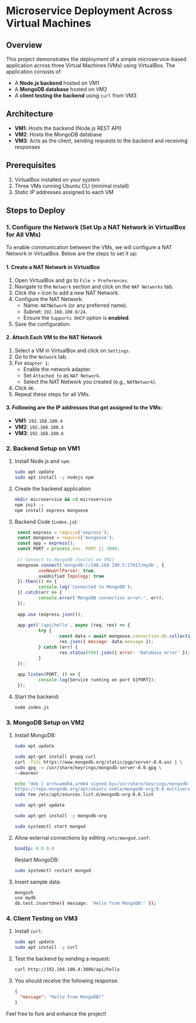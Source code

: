 # Microservice Deployment Across Virtual Machines

## Overview
This project demonstrates the deployment of a simple microservice-based application across three Virtual Machines (VMs) using VirtualBox. The application consists of:

* A **Node.js backend** hosted on VM1
* A **MongoDB database** hosted on VM2
* A **client testing the backend** using `curl` from VM3

## Architecture

* **VM1**: Hosts the backend (Node.js REST API)
* **VM2**: Hosts the MongoDB database
* **VM3**: Acts as the client, sending requests to the backend and receiving responses

## Prerequisites

1. VirtualBox installed on your system
2. Three VMs running Ubuntu CLI (minimal install)
3. Static IP addresses assigned to each VM

## Steps to Deploy

### 1. Configure the Network (Set Up a NAT Network in VirtualBox for All VMs)

To enable communication between the VMs, we will configure a NAT Network in VirtualBox. Below are the steps to set it up:

#### 1. Create a NAT Network in VirtualBox
1. Open VirtualBox and go to `File > Preferences`.
2. Navigate to the `Network` section and click on the `NAT Networks` tab.
3. Click the `+` icon to add a new NAT Network.
4. Configure the NAT Network:
   - Name: `NATNetwork` (or any preferred name).
   - Subnet: `192.168.100.0/24`.
   - Ensure the `Supports DHCP` option is **enabled**.
5. Save the configuration.

#### 2. Attach Each VM to the NAT Network
1. Select a VM in VirtualBox and click on `Settings`.
2. Go to the `Network` tab.
3. For `Adapter 1`:
   - Enable the network adapter.
   - Set `Attached to` as `NAT Network`.
   - Select the NAT Network you created (e.g., `NATNetwork`).
4. Click `OK`.
5. Repeat these steps for all VMs.

#### 3. Following are the IP addresses that get assigned to the VMs:
   * **VM1**: `192.168.100.4`
   * **VM2**: `192.168.100.5`
   * **VM3**: `192.168.100.6`

### 2. Backend Setup on VM1

1. Install Node.js and `npm`:
   ```bash
   sudo apt update
   sudo apt install -y nodejs npm
   ```

2. Create the backend application:
   ```bash
   mkdir microservice && cd microservice
   npm init -y
   npm install express mongoose
   ```

3. Backend Code (`index.js`):
   ```javascript
    const express = require('express'); 
    const mongoose = require('mongoose'); 
    const app = express(); 
    const PORT = process.env. PORT || 3000; 
    
    // Connect to MongoDB (hostel on VM2) 
    mongoose.connect('mongodb://198.168.100.5:27017/mydb', { 
            useNewUrlParser: true, 
            useUnified Topology: true 
    }).then(() => { 
            console.log('Connected to MongoDB'); 
    }).catch(err => { 
            console.error('MongoDB connection error:', err); 
    }); 
    
    app.use (express.json()); 
    
    app.get('/api/hello', async (req, res) => { 
            try { 
                    const data = await mongoose.connection.db.collection('test').findOne({}); 
                    res.json({ message: data.message }); 
            } catch (err) { 
                    res.status(500).json({ error: 'Database error' }); 
            } 
    }); 
    
    app.listen(PORT, () => { 
            console.log(Service running on port ${PORT}); 
    });
   ```

4. Start the backend:
   ```bash
   node index.js
   ```

### 3. MongoDB Setup on VM2

1. Install MongoDB:
   ```bash
   sudo apt update
   
   sudo apt-get install gnupg curl
   curl -fsSL https://www.mongodb.org/static/pgp/server-8.0.asc | \
   sudo gpg -o /usr/share/keyrings/mongodb-server-8.0.gpg \
   --dearmor

   echo "deb [ arch=amd64,arm64 signed-by=/usr/share/keyrings/mongodb-server-8.0.gpg ] \
   https://repo.mongodb.org/apt/ubuntu noble/mongodb-org/8.0 multiverse" | \
   sudo tee /etc/apt/sources.list.d/mongodb-org-8.0.list

   sudo apt-get update

   sudo apt-get install -y mongodb-org

   sudo systemctl start mongod
   ```

2. Allow external connections by editing `/etc/mongod.conf`:
   ```yaml
   bindIp: 0.0.0.0
   ```

   Restart MongoDB:
   ```bash
   sudo systemctl restart mongod
   ```

3. Insert sample data:
   ```bash
   mongosh
   use mydb
   db.test.insertOne({ message: 'Hello from MongoDB!' });
   ```

### 4. Client Testing on VM3

1. Install `curl`:
   ```bash
   sudo apt update
   sudo apt install -y curl
   ```

2. Test the backend by sending a request:
   ```bash
   curl http://192.168.100.4:3000/api/hello
   ```

3. You should receive the following response:
   ```json
   {
     "message": "Hello from MongoDB!"
   }
   ```

Feel free to fork and enhance the project!

